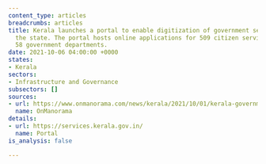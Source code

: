 ```yaml
---
content_type: articles
breadcrumbs: articles
title: Kerala launches a portal to enable digitization of government services within
  the state. The portal hosts online applications for 509 citizen services across
  58 government departments.
date: 2021-10-06 04:00:00 +0000
states:
- Kerala
sectors:
- Infrastructure and Governance
subsectors: []
sources:
- url: https://www.onmanorama.com/news/kerala/2021/10/01/kerala-government-e-sevanam-service-portal-inaugurated.html
  name: OnManorama
details:
- url: https://services.kerala.gov.in/
  name: Portal
is_analysis: false

---
```


